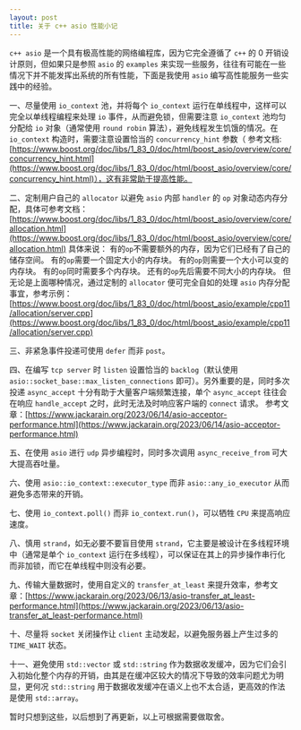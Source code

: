 ```yaml
---
layout: post
title: 关于 c++ asio 性能小记
---
```


`c++ asio` 是一个具有极高性能的网络编程库，因为它完全遵循了 `c++` 的 0 开销设计原则，但如果只是参照 `asio` 的 `examples` 来实现一些服务，往往有可能在一些情况下并不能发挥出系统的所有性能，下面是我使用 `asio` 编写高性能服务一些实践中的经验。

一、尽量使用 `io_context` 池，并将每个 `io_context` 运行在单线程中，这样可以完全以单线程编程来处理 `io` 事件，从而避免锁，但需要注意 `io_context` 池均匀分配给 `io` 对象（通常使用 `round robin` 算法），避免线程发生饥饿的情况。在 `io_context` 构造时，需要注意设置恰当的 `concurrency_hint` 参数（ 参考文档: [https://www.boost.org/doc/libs/1_83_0/doc/html/boost_asio/overview/core/concurrency_hint.html](https://www.boost.org/doc/libs/1_83_0/doc/html/boost_asio/overview/core/concurrency_hint.html)），这有非常助于提高性能。

二、定制用户自己的 `allocator` 以避免 `asio` 内部 `handler` 的 `op` 对象动态内存分配，具体可参考文档：[https://www.boost.org/doc/libs/1_83_0/doc/html/boost_asio/overview/core/allocation.html](https://www.boost.org/doc/libs/1_83_0/doc/html/boost_asio/overview/core/allocation.html)
具体来说：
有的`op`不需要额外的内存，因为它们已经有了自己的储存空间。
有的`op`需要一个固定大小的内存块。
有的`op`则需要一个大小可以变的内存块。
有的`op`同时需要多个内存块。
还有的`op`先后需要不同大小的内存块。
但无论是上面哪种情况，通过定制的 `allocator` 便可完全自如的处理 `asio` 内存分配事宜，参考示例：[https://www.boost.org/doc/libs/1_83_0/doc/html/boost_asio/example/cpp11/allocation/server.cpp](https://www.boost.org/doc/libs/1_83_0/doc/html/boost_asio/example/cpp11/allocation/server.cpp)

三、非紧急事件投递可使用 `defer` 而非 `post`。

四、在编写 `tcp server` 时 `listen` 设置恰当的 `backlog`（默认使用 `asio::socket_base::max_listen_connections` 即可）。另外重要的是，同时多次投递 `async_accept` 十分有助于大量客户端频繁连接，单个 `async_accept` 往往会在响应 `handle_accept` 之时，此时无法及时响应客户端的 `connect` 请求。
参考文章：[https://www.jackarain.org/2023/06/14/asio-acceptor-performance.html](https://www.jackarain.org/2023/06/14/asio-acceptor-performance.html)

五、在使用 `asio` 进行 `udp` 异步编程时，同时多次调用 `async_receive_from` 可大大提高吞吐量。

六、使用 `asio::io_context::executor_type` 而非 `asio::any_io_executor` 从而避免多态带来的开销。

七、使用 `io_context.poll()` 而非 `io_context.run()`，可以牺牲 `CPU` 来提高响应速度。

八、慎用 `strand`，如无必要不要盲目使用 `strand`，它主要是被设计在多线程环境中（通常是单个 `io_context` 运行在多线程），可以保证在其上的异步操作串行化而非加锁，而它在单线程中则没有必要。

九、传输大量数据时，使用自定义的 `transfer_at_least` 来提升效率，参考文章：[https://www.jackarain.org/2023/06/13/asio-transfer_at_least-performance.html](https://www.jackarain.org/2023/06/13/asio-transfer_at_least-performance.html)

十、尽量将 `socket` 关闭操作让 `client` 主动发起，以避免服务器上产生过多的 `TIME_WAIT` 状态。

十一、避免使用 `std::vector` 或 `std::string` 作为数据收发缓冲，因为它们会引入初始化整个内存的开销，由其是在缓冲区较大的情况下导致的效率问题尤为明显，更何况 `std::string` 用于数据收发缓冲在语义上也不太合适，更高效的作法是使用 `std::array`。

暂时只想到这些，以后想到了再更新，以上可根据需要做取舍。
